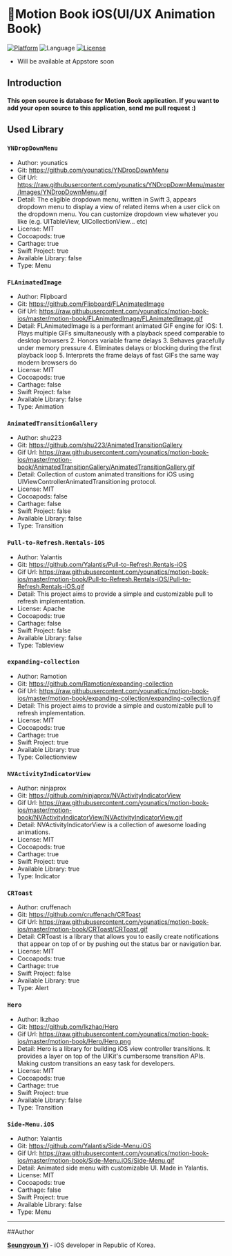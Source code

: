 # 📖Motion Book  iOS(UI/UX Animation Book)
[![Platform](http://img.shields.io/badge/platform-ios-green.svg?style=flat
)](https://developer.apple.com/iphone/index.action)
![Language](https://img.shields.io/badge/language-Swift-brightgreen.svg?style=flat)
[![License](http://img.shields.io/badge/license-MIT-lightgrey.svg?style=flat
)](http://mit-license.org)
* Will be available at Appstore soon

## Introduction
#### This open source is database for Motion Book application. If you want to add your open source to this application, send me pull request :)


## Used Library 
### `YNDropDownMenu`
- Author: younatics
- Git: https://github.com/younatics/YNDropDownMenu
- Gif Url: https://raw.githubusercontent.com/younatics/YNDropDownMenu/master/Images/YNDropDownMenu.gif
- Detail: The eligible dropdown menu, written in Swift 3, appears dropdown menu to display a view of related items when a user click on the dropdown menu. You can customize dropdown view whatever you like (e.g. UITableView, UICollectionView... etc)
- License: MIT
- Cocoapods: true
- Carthage: true
- Swift Project: true
- Available Library: false
- Type: Menu

### `FLAnimatedImage`
- Author: Flipboard
- Git: https://github.com/Flipboard/FLAnimatedImage
- Gif Url: https://raw.githubusercontent.com/younatics/motion-book-ios/master/motion-book/FLAnimatedImage/FLAnimatedImage.gif
- Detail: FLAnimatedImage is a performant animated GIF engine for iOS: 1. Plays multiple GIFs simultaneously with a playback speed comparable to desktop browsers 2. Honors variable frame delays 3. Behaves gracefully under memory pressure 4. Eliminates delays or blocking during the first playback loop 5. Interprets the frame delays of fast GIFs the same way modern browsers do
- License: MIT
- Cocoapods: true
- Carthage: false
- Swift Project: false
- Available Library: false
- Type: Animation

### `AnimatedTransitionGallery`
- Author: shu223
- Git: https://github.com/shu223/AnimatedTransitionGallery
- Gif Url: https://raw.githubusercontent.com/younatics/motion-book-ios/master/motion-book/AnimatedTransitionGallery/AnimatedTransitionGallery.gif
- Detail: Collection of custom animated transitions for iOS using UIViewControllerAnimatedTransitioning protocol.
- License: MIT
- Cocoapods: false
- Carthage: false
- Swift Project: false
- Available Library: false
- Type: Transition

### `Pull-to-Refresh.Rentals-iOS`
- Author: Yalantis
- Git: https://github.com/Yalantis/Pull-to-Refresh.Rentals-iOS
- Gif Url: https://raw.githubusercontent.com/younatics/motion-book-ios/master/motion-book/Pull-to-Refresh.Rentals-iOS/Pull-to-Refresh.Rentals-iOS.gif
- Detail: This project aims to provide a simple and customizable pull to refresh implementation.
- License: Apache
- Cocoapods: true
- Carthage: false
- Swift Project: false
- Available Library: false
- Type: Tableview

### `expanding-collection`
- Author: Ramotion
- Git: https://github.com/Ramotion/expanding-collection
- Gif Url: https://raw.githubusercontent.com/younatics/motion-book-ios/master/motion-book/expanding-collection/expanding-collection.gif
- Detail: This project aims to provide a simple and customizable pull to refresh implementation.
- License: MIT
- Cocoapods: true
- Carthage: true
- Swift Project: true
- Available Library: true
- Type: Collectionview

### `NVActivityIndicatorView`
- Author: ninjaprox
- Git: https://github.com/ninjaprox/NVActivityIndicatorView
- Gif Url: https://raw.githubusercontent.com/younatics/motion-book-ios/master/motion-book/NVActivityIndicatorView/NVActivityIndicatorView.gif
- Detail: NVActivityIndicatorView is a collection of awesome loading animations.
- License: MIT
- Cocoapods: true
- Carthage: true
- Swift Project: true
- Available Library: true
- Type: Indicator

### `CRToast`
- Author: cruffenach
- Git: https://github.com/cruffenach/CRToast
- Gif Url: https://raw.githubusercontent.com/younatics/motion-book-ios/master/motion-book/CRToast/CRToast.gif
- Detail: CRToast is a library that allows you to easily create notifications that appear on top of or by pushing out the status bar or navigation bar.
- License: MIT
- Cocoapods: true
- Carthage: true
- Swift Project: false
- Available Library: true
- Type: Alert

### `Hero`
- Author: lkzhao
- Git: https://github.com/lkzhao/Hero
- Gif Url: https://raw.githubusercontent.com/younatics/motion-book-ios/master/motion-book/Hero/Hero.png
- Detail: Hero is a library for building iOS view controller transitions. It provides a layer on top of the UIKit's cumbersome transition APIs. Making custom transitions an easy task for developers.
- License: MIT
- Cocoapods: true
- Carthage: true
- Swift Project: true
- Available Library: false
- Type: Transition

### `Side-Menu.iOS`
- Author: Yalantis
- Git: https://github.com/Yalantis/Side-Menu.iOS
- Gif Url: https://raw.githubusercontent.com/younatics/motion-book-ios/master/motion-book/Side-Menu.iOS/Side-Menu.gif
- Detail: Animated side menu with customizable UI. Made in Yalantis.
- License: MIT
- Cocoapods: true
- Carthage: false
- Swift Project: true
- Available Library: false
- Type: Menu

---

##Author

**[Seungyoun Yi](https://younatics.github.io)** - iOS developer in Republic of Korea.
